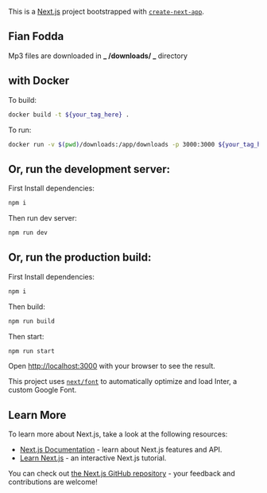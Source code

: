 This is a [Next.js](https://nextjs.org/) project bootstrapped with [`create-next-app`](https://github.com/vercel/next.js/tree/canary/packages/create-next-app).

## Fian Fodda

Mp3 files are downloaded in **_ /downloads/ _** directory

## with Docker

To build:

```bash
docker build -t ${your_tag_here} .
```

To run:

```bash
docker run -v $(pwd)/downloads:/app/downloads -p 3000:3000 ${your_tag_here}
```

## Or, run the development server:

First Install dependencies:

```bash
npm i

```

Then run dev server:

```bash
npm run dev

```

## Or, run the production build:

First Install dependencies:

```bash
npm i

```

Then build:

```bash
npm run build

```

Then start:

```bash
npm run start

```

Open [http://localhost:3000](http://localhost:3000) with your browser to see the result.

This project uses [`next/font`](https://nextjs.org/docs/basic-features/font-optimization) to automatically optimize and load Inter, a custom Google Font.

## Learn More

To learn more about Next.js, take a look at the following resources:

- [Next.js Documentation](https://nextjs.org/docs) - learn about Next.js features and API.
- [Learn Next.js](https://nextjs.org/learn) - an interactive Next.js tutorial.

You can check out [the Next.js GitHub repository](https://github.com/vercel/next.js/) - your feedback and contributions are welcome!

